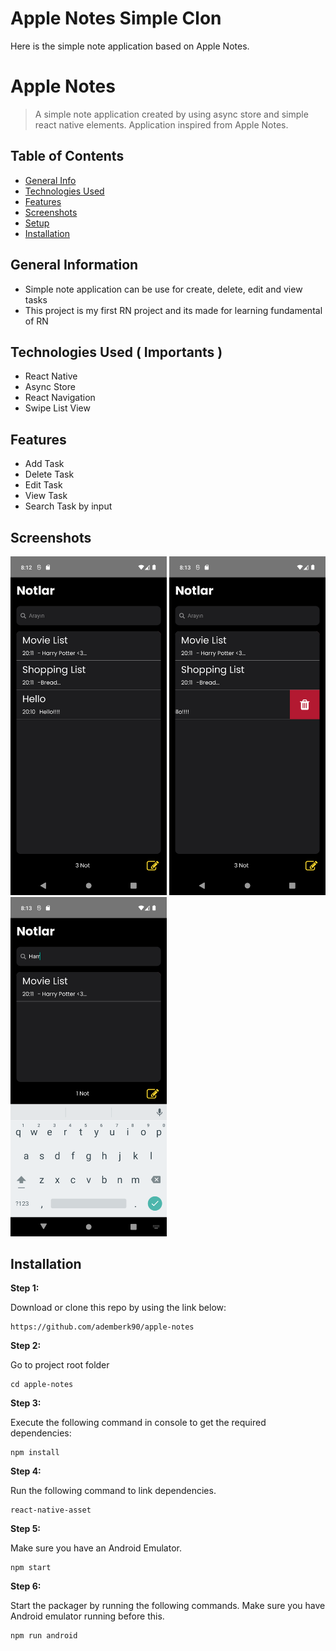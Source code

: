 
# Apple Notes Simple Clon

Here is the simple note application based on Apple Notes.

# Apple Notes
> A simple note application created by using async store and simple react native elements.
> Application inspired from Apple Notes.

## Table of Contents
* [General Info](#general-information)
* [Technologies Used](#technologies-used)
* [Features](#features)
* [Screenshots](#screenshots)
* [Setup](#setup)
* [Installation](#Installation)


## General Information
- Simple note application can be use for create, delete, edit and view tasks 
- This project is my first RN project and its made for learning fundamental of RN



## Technologies Used ( Importants )
- React Native
- Async Store
- React Navigation
- Swipe List View


## Features
- Add Task
- Delete Task
- Edit Task
- View Task
- Search Task by input 



## Screenshots

<div>
<img style="margin: 20" src="https://github.com/ademberk90/apple-notes/blob/main/screenshoots/1.png" width="250" />
<img style="margin: 20" src="https://github.com/ademberk90/apple-notes/blob/main/screenshoots/2.png" width="250" />
<img style="margin: 20" src="https://github.com/ademberk90/apple-notes/blob/main/screenshoots/3.png" width="250" />
</div>


## Installation
**Step 1:**

Download or clone this repo by using the link below:

```
https://github.com/ademberk90/apple-notes
```

**Step 2:**

Go to project root folder
``` 
cd apple-notes
```

**Step 3:**

Execute the following command in console to get the required dependencies: 

``` 
npm install
```
**Step 4:**

Run the following command to link dependencies.

``` 
react-native-asset
```

**Step 5:**

Make sure you have an Android Emulator.

``` 
npm start 
```

**Step 6:**

Start the packager by running the following commands. Make sure you have Android emulator running before this.

``` 
npm run android 
```

